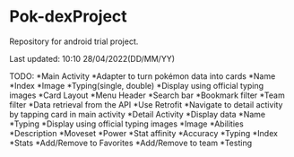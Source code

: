 # Pok-dexProject
Repository for android trial project. 

Last updated: 10:10 28/04/2022(DD/MM/YY)


TODO:
*Main Activity
	*Adapter to turn pokémon data into cards
		*Name
		*Index
		*Image
		*Typing(single, double)
			*Display using official typing images
	*Card Layout
	*Menu Header
		*Search bar
		*Bookmark filter
		*Team filter
	*Data retrieval from the API
		*Use Retrofit
	*Navigate to detail activity by tapping card in main activity
*Detail Activity
	*Display data
		*Name
		*Typing
			*Display using official typing images
		*Image
		*Abilities
			*Description
		*Moveset
			*Power
			*Stat affinity
			*Accuracy
			*Typing
		*Index
		*Stats
	*Add/Remove to Favorites
	*Add/Remove to team
*Testing
